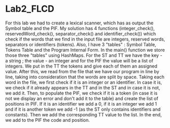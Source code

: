 # Lab2_FLCD

For this lab we had to create a lexical scanner, which has as output the Symbol table and the PIF. My solution has 4 functions (integer_check(), reservedWord_check(), separator_check() and identifier_check()) which check if the words that we find in the input file are integers, reserved words, separators or identifiers (tokens). Also, I have 3 "tables" : Symbol Table, Tokens Table and the Program Internal Form. In the main() function we store those three "tables" using HashMaps. For the ST and TT we have the key - a string ; the value - an integer and for the PIF the value will be a list of integers. We put in the TT the tokens and give each of them an assigned value. After this, we read from the file that we have our program in line by line, taking into consideration that the words are split by space. Taking each word in the file, we first check if it is an integer or an identifier. In case it is, we check if it already appears in the TT and in the ST and in case it is not, we add it. Then, to populate the PIF, we check if it is a token (in case it is not we display an error and don't add it to the table) and create the list of positions in PIF. If it is an identifier we add a 0, if it is an integer we add 1 and if it is another token we add -1 (as the ST only contains identifiers and constants). Then we add the corresponding TT value to the list. In the end, we add to the PIF the code and position.
